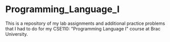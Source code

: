 # Programming_Language_I
This is a repository of my lab assignments and additional practice problems that I had to do for my CSE110: "Programming Language I" course at Brac University.
